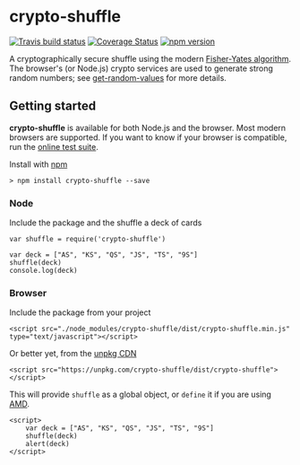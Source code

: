 # crypto-shuffle
[![Travis build status](https://travis-ci.org/richardschneider/crypto-shuffle.svg)](https://travis-ci.org/richardschneider/crypto-shuffle)
[![Coverage Status](https://coveralls.io/repos/github/richardschneider/crypto-shuffle/badge.svg?branch=master)](https://coveralls.io/github/richardschneider/crypto-shuffle?branch=master)
[![npm version](https://badge.fury.io/js/crypto-shuffle.js.svg)](https://www.npmjs.com/package/crypto-shuffle.js) 


A cryptographically secure shuffle using the modern [Fisher-Yates algorithm](https://en.wikipedia.org/wiki/Fisher%E2%80%93Yates_shuffle).  The browser's (or Node.js) crypto services are used to generate strong random numbers;  see [get-random-values](https://github.com/KenanY/get-random-values) for more details. 

## Getting started

**crypto-shuffle** is available for both Node.js and the browser.  Most modern browsers are supported.  If you want to know if your browser is compatible, run the [online test suite](https://unpkg.com/crypto-shuffle/test/index.html).

Install with [npm](http://blog.npmjs.org/post/85484771375/how-to-install-npm)

    > npm install crypto-shuffle --save

### Node

Include the package and the shuffle a deck of cards

    var shuffle = require('crypto-shuffle')
    
    var deck = ["AS", "KS", "QS", "JS", "TS", "9S"]
    shuffle(deck)
    console.log(deck)

### Browser

Include the package from your project

    <script src="./node_modules/crypto-shuffle/dist/crypto-shuffle.min.js" type="text/javascript"></script>

Or better yet, from the [unpkg CDN](https://unpkg.com)

    <script src="https://unpkg.com/crypto-shuffle/dist/crypto-shuffle"></script>

This will provide `shuffle` as a global object, or `define` it if you are using [AMD](https://en.wikipedia.org/wiki/Asynchronous_module_definition).

    <script>
        var deck = ["AS", "KS", "QS", "JS", "TS", "9S"]
        shuffle(deck)
        alert(deck)
    </script>
